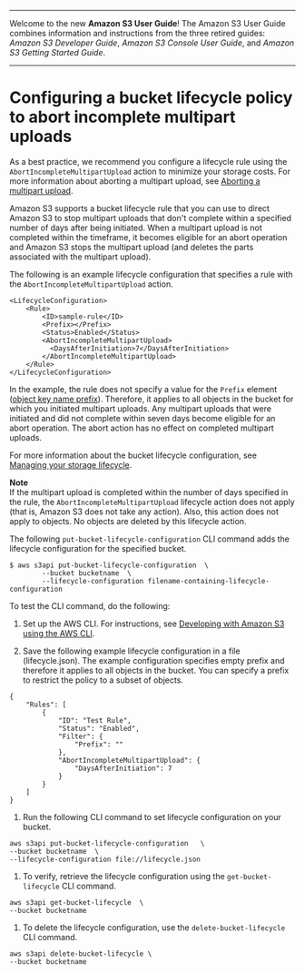 --------

Welcome to the new **Amazon S3 User Guide**\! The Amazon S3 User Guide combines information and instructions from the three retired guides: *Amazon S3 Developer Guide*, *Amazon S3 Console User Guide*, and *Amazon S3 Getting Started Guide*\.

--------

# Configuring a bucket lifecycle policy to abort incomplete multipart uploads<a name="mpu-abort-incomplete-mpu-lifecycle-config"></a>

As a best practice, we recommend you configure a lifecycle rule using the `AbortIncompleteMultipartUpload` action to minimize your storage costs\. For more information about aborting a multipart upload, see [Aborting a multipart upload](abort-mpu.md)\.

Amazon S3 supports a bucket lifecycle rule that you can use to direct Amazon S3 to stop multipart uploads that don't complete within a specified number of days after being initiated\. When a multipart upload is not completed within the timeframe, it becomes eligible for an abort operation and Amazon S3 stops the multipart upload \(and deletes the parts associated with the multipart upload\)\.

 The following is an example lifecycle configuration that specifies a rule with the `AbortIncompleteMultipartUpload` action\. 

```
<LifecycleConfiguration>
    <Rule>
        <ID>sample-rule</ID>
        <Prefix></Prefix>
        <Status>Enabled</Status>
        <AbortIncompleteMultipartUpload>
          <DaysAfterInitiation>7</DaysAfterInitiation>
        </AbortIncompleteMultipartUpload>
    </Rule>
</LifecycleConfiguration>
```

In the example, the rule does not specify a value for the `Prefix` element \([object key name prefix](https://docs.aws.amazon.com/general/latest/gr/glos-chap.html#keyprefix)\)\. Therefore, it applies to all objects in the bucket for which you initiated multipart uploads\. Any multipart uploads that were initiated and did not complete within seven days become eligible for an abort operation\. The abort action has no effect on completed multipart uploads\.



For more information about the bucket lifecycle configuration, see [Managing your storage lifecycle](object-lifecycle-mgmt.md)\.

**Note**  
If the multipart upload is completed within the number of days specified in the rule, the `AbortIncompleteMultipartUpload` lifecycle action does not apply \(that is, Amazon S3 does not take any action\)\. Also, this action does not apply to objects\. No objects are deleted by this lifecycle action\.



The following `put-bucket-lifecycle-configuration` CLI command adds the lifecycle configuration for the specified bucket\. 

```
$ aws s3api put-bucket-lifecycle-configuration  \
        --bucket bucketname  \
        --lifecycle-configuration filename-containing-lifecycle-configuration
```

To test the CLI command, do the following:



1.  Set up the AWS CLI\. For instructions, see [Developing with Amazon S3 using the AWS CLI](setup-aws-cli.md)\. 

1.  Save the following example lifecycle configuration in a file \(lifecycle\.json\)\. The example configuration specifies empty prefix and therefore it applies to all objects in the bucket\. You can specify a prefix to restrict the policy to a subset of objects\.

   ```
   {
       "Rules": [
           {
               "ID": "Test Rule",
               "Status": "Enabled",
               "Filter": {
                   "Prefix": ""
               },
               "AbortIncompleteMultipartUpload": {
                   "DaysAfterInitiation": 7
               }
           }
       ]
   }
   ```

1.  Run the following CLI command to set lifecycle configuration on your bucket\. 

   ```
   aws s3api put-bucket-lifecycle-configuration   \
   --bucket bucketname  \
   --lifecycle-configuration file://lifecycle.json
   ```

1.  To verify, retrieve the lifecycle configuration using the `get-bucket-lifecycle` CLI command\. 

   ```
   aws s3api get-bucket-lifecycle  \
   --bucket bucketname
   ```

1.  To delete the lifecycle configuration, use the `delete-bucket-lifecycle` CLI command\. 

   ```
   aws s3api delete-bucket-lifecycle \
   --bucket bucketname
   ```